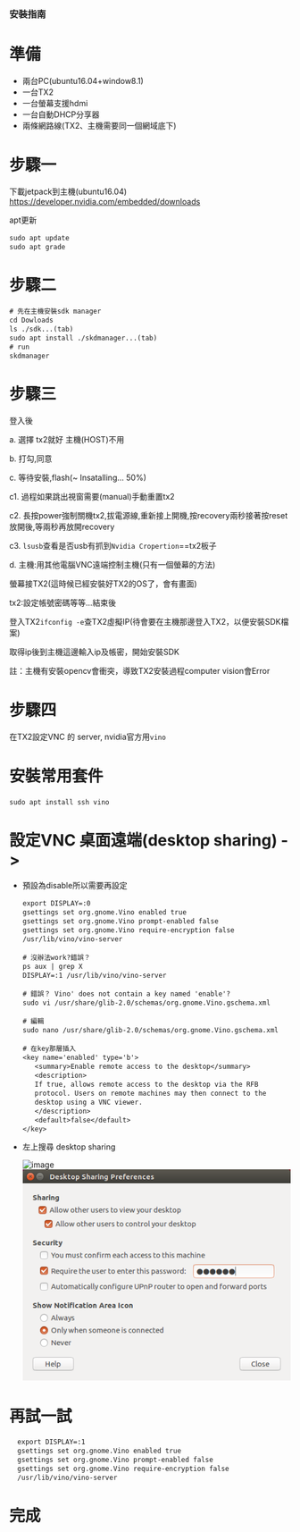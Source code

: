 ### 安裝指南

# 準備

* 兩台PC(ubuntu16.04+window8.1)
* 一台TX2
* 一台螢幕支援hdmi
* 一台自動DHCP分享器
* 兩條網路線(TX2、主機需要同一個網域底下)


# 步驟一

下載jetpack到主機(ubuntu16.04)
https://developer.nvidia.com/embedded/downloads

apt更新
```
sudo apt update
sudo apt grade
```

# 步驟二

```
# 先在主機安裝sdk manager
cd Dowloads
ls ./sdk...(tab)
sudo apt install ./skdmanager...(tab)
# run
skdmanager
```

# 步驟三

登入後

a. 選擇 tx2就好 主機(HOST)不用

b. 打勾,同意

c. 等待安裝,flash(~ Insatalling... 50%)

  c1. 過程如果跳出視窗需要(manual)手動重置tx2
  
  c2. 長按power強制關機tx2,拔電源線,重新接上開機,按recovery兩秒接著按reset放開後,等兩秒再放開recovery
  
  c3. `lsusb`查看是否usb有抓到`Nvidia Cropertion`==tx2板子
  
d. 主機:用其他電腦VNC遠端控制主機(只有一個螢幕的方法)

螢幕接TX2(這時候已經安裝好TX2的OS了，會有畫面)

tx2:設定帳號密碼等等...結束後

登入TX2`ifconfig -e`查TX2虛擬IP(待會要在主機那邊登入TX2，以便安裝SDK檔案)

取得ip後到主機這邊輸入ip及帳密，開始安裝SDK

註：主機有安裝opencv會衝突，導致TX2安裝過程computer vision會Error

# 步驟四

在TX2設定VNC 的 server, nvidia官方用`vino`

# 安裝常用套件
`sudo apt install ssh vino`

# 設定VNC 桌面遠端(desktop sharing) -> 
  * 預設為disable所以需要再設定
      ```
      export DISPLAY=:0
      gsettings set org.gnome.Vino enabled true
      gsettings set org.gnome.Vino prompt-enabled false
      gsettings set org.gnome.Vino require-encryption false
      /usr/lib/vino/vino-server
      
      # 沒辦法work?錯誤？
      ps aux | grep X
      DISPLAY=:1 /usr/lib/vino/vino-server
      
      # 錯誤？ Vino' does not contain a key named 'enable'?
      sudo vi /usr/share/glib-2.0/schemas/org.gnome.Vino.gschema.xml
      
      # 編輯 
      sudo nano /usr/share/glib-2.0/schemas/org.gnome.Vino.gschema.xml
      
      # 在key那層插入
      <key name='enabled' type='b'>
         <summary>Enable remote access to the desktop</summary>
         <description>
         If true, allows remote access to the desktop via the RFB
         protocol. Users on remote machines may then connect to the
         desktop using a VNC viewer.
         </description>
         <default>false</default>
      </key>
      ```
      
   * 左上搜尋 desktop sharing
   
      ![image](https://github.com/shift093/JetsonTX2NeedInstall/blob/master/jetson_setup.png)
      ![image](jetson_setup.png)

# 再試一試
      export DISPLAY=:1
      gsettings set org.gnome.Vino enabled true
      gsettings set org.gnome.Vino prompt-enabled false
      gsettings set org.gnome.Vino require-encryption false
      /usr/lib/vino/vino-server
      
# 完成

